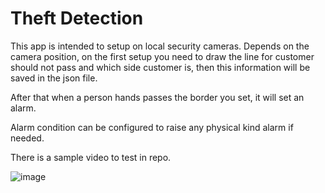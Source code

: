 # Theft Detection

This app is intended to setup on local security cameras. Depends on the camera position, on the first setup you need to draw the line for customer should not pass and which side customer is, then this information will be saved in the json file.

After that when a person hands passes the border you set, it will set an alarm. 

Alarm condition can be configured to raise any physical kind alarm if needed. 

There is a sample video to test in repo.

![image](https://github.com/user-attachments/assets/af4cee08-f555-4ef3-8139-a9ed8374a7c5)

